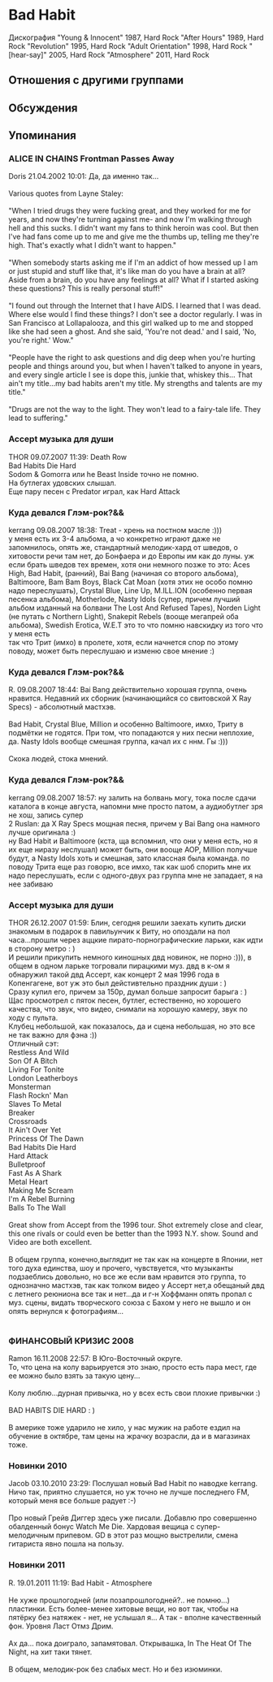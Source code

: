 # Bad Habit

Дискография
"Young & Innocent" 1987, Hard Rock
"After Hours" 1989, Hard Rock
"Revolution" 1995, Hard Rock
"Adult Orientation" 1998, Hard Rock
"[hear-say]" 2005, Hard Rock
"Atmosphere" 2011, Hard Rock

## Отношения с другими группами


## Обсуждения


## Упоминания

### ALICE IN CHAINS Frontman Passes Away

Doris 21.04.2002 10:01:
Да, да именно так...<BR><BR>Various quotes from Layne Staley:<BR><BR>"When I tried drugs they were fucking great, and they worked for me for years, and now they're turning against me- and now I'm walking through hell and this sucks. I didn't want my fans to think heroin was cool. But then I've had fans come up to me and give me the thumbs up, telling me they're high. That's exactly what I didn't want to happen."<BR><BR>"When somebody starts asking me if I'm an addict of how messed up I am or just stupid and stuff like that, it's like man do you have a brain at all? Aside from a brain, do you have any feelings at all? What if I started asking these questions? This is really personal stuff!"<BR><BR>"I found out through the Internet that I have AIDS. I learned that I was dead. Where else would I find these things? I don't see a doctor regularly. I was in San Francisco at Lollapalooza, and this girl walked up to me and stopped like she had seen a ghost. And she said, 'You're not dead.' and I said, 'No, you're right.' Wow."<BR><BR>"People have the right to ask questions and dig deep when you're hurting people and things around you, but when I haven't talked to anyone in years, and every single article I see is dope this, junkie that, whiskey this... That ain't my title...my bad habits aren't my title. My strengths and talents are my title."<BR><BR>"Drugs are not the way to the light. They won't lead to a fairy-tale life. They lead to suffering."

### Accept музыка для души

THOR 09.07.2007 11:39:
Death Row<BR>Bad Habits Die Hard<BR>Sodom & Gomorra или he Beast Inside точно не помню.<BR>На бутлегах удовских слышал.<BR>Еще пару песен с Predator играл, как Hard Attack

### Куда девался Глэм-рок?&&

kerrang 09.08.2007 18:38:
Treat - хрень на постном масле :)))<BR>у меня есть их 3-4 альбома, а чо конкретно играют даже не запомнилось, опять же, стандартный мелодик-хард от шведов, о хитовости речи там нет, до Бонфаера и до Европы им как до луны. уж если брать шведов тех времен, хотя они немного позже то это: Aces High, Bad Habit, (ранний), Bai Bang (начиная со второго альбома), Baltimoore, Bam Bam Boys, Black Cat Moan (хотя этих не особо помню надо переслушать), Crystal Blue, Line Up, M.ILL.ION (особенно первая песенка альбома), Motherlode, Nasty Idols (супер, причем лучший альбом изданный на болвани The Lost And Refused Tapes), Norden Light (не путать с Northern Light), Snakepit Rebels (вооще мегапрей оба альбома), Swedish Erotica, W.E.T это то  что помню навскидку из того что у меня есть<BR>так что Трит (имхо) в пролете, хотя, если начнется спор по этому поводу, может быть переслушаю и изменю свое мнение :)

### Куда девался Глэм-рок?&&

R. 09.08.2007 18:44:
Bai Bang действительно хорошая группа, очень нравится. Недавний их сборник (начинающийся со свитовской X Ray Specs) - абсолютный мастхэв. <BR><BR>Bad Habit, Crystal Blue, Million и особенно Baltimoore, имхо, Триту в подмётки не годятся. При том, что попадаются у них песни неплохие, да. Nasty Idols вообще смешная группа, качал их с ннм. Гы :)))<BR><BR>Скока людей, стока мнений.

### Куда девался Глэм-рок?&&

kerrang 09.08.2007 18:57:
ну залить на болвань могу, тока после сдачи каталога в конце августа, напомни мне просто патом, а аудиобутлег зря не хош, запись супер<BR>2 Ruslan: да X Ray Specs мощная песня, причем у Bai Bang она намного лучше оригинала :)<BR>ну Bad Habit и Baltimoore (кста, ща вспомнил, что они у меня есть, но я их еще ниразу неслушал) может быть, они вооще АОР, Million получше будут, а Nasty Idols хоть и смешная, зато классная была команда. по поводу Трита еще раз говорю, все имхо, так как шоб спорить мне их надо переслушать, если с одного-двух раз группа мне не западает, я на нее забиваю

### Accept музыка для души

THOR 26.12.2007 01:59:
Блин, сегодня решили заехать купить диски знакомым в подарок в павильунчик к Виту, но опоздали на пол часа...прошли через аццкие пирато-порнографические ларьки, как идти в сторону метро : )<BR>И решили прикупить немного киношных двд новинок, не порно :))), в общем в одном ларьке тогровали пирацкими муз. двд в к-ом я обнаружил такой двд Ассерт, как концерт 2 мая 1996 года в Копенгагене, вот уж это был дейстивтельно праздник души : )<BR>Сразу купил его, причем за 150р, думал больше запросит барыга : )<BR>Щас просмотрел с пяток песен, бутлег, естественно, но хорошего качества, что звук, что видео, снимали на хорошую камеру, звук по ходу с пульта.<BR>Клубец небольшой, как показалось, да и сцена небольшая, но это все не так важно для фэна :))<BR>Отличный сэт:<BR>Restless And Wild <BR>Son Of A Bitch <BR>Living For Tonite <BR>London Leatherboys <BR>Monsterman <BR>Flash Rockn' Man <BR>Slaves To Metal <BR>Breaker <BR>Crossroads <BR>It Ain't Over Yet <BR>Princess Of The Dawn <BR>Bad Habits Die Hard <BR>Hard Attack <BR>Bulletproof <BR>Fast As A Shark <BR>Metal Heart <BR>Making Me Scream <BR>I'm A Rebel Burning <BR>Balls To The Wall <BR><BR>Great show from Accept from the 1996 tour. Shot extremely close and clear, this one rivals or could even be better than the 1993 N.Y. show. Sound and Video are both excellent.<BR><BR>В общем группа, конечно,выглядит не так как на концерте в Японии, нет того духа единства, шоу и прочего, чувствуется, что музыканты подзаеблись довольно, но все же если вам нравится это группа, то однозначно мастхэв, так как толком видео у Ассерт нет,а обещаный двд с летнего реюниона все так и нет...да и г-н Хоффманн опять пропал с муз. сцены, видать творческого союза с Бахом у него не вышло и он опять вернулся к фотографиям...<BR><BR>

### ФИНАНСОВЫЙ КРИЗИС 2008

Ramon 16.11.2008 22:57:
В  Юго-Восточный округе.<BR>То, что цена на колу варьируется это знаю, просто есть пара мест, где ее можно было взять за такую цену...<BR><BR>Колу люблю...дурная привычка, но у всех есть свои плохие привычки :)<BR><BR>BAD HABITS DIE HARD : )<BR><BR>В америке тоже ударило не хило, у нас мужик на работе ездил на обучение в октябре, там цены на жрачку возрасли, да и в магазинах тоже.

### Новинки 2010

Jacob 03.10.2010 23:29:
Послушал новый Bad Habit по наводке kerrang. Ничо так, приятно слушается, но уж точно не лучше последнего FM, который меня все больше радует :-)<BR><BR>Про новый Грейв Диггер здесь уже писали. Добавлю про совершенно обалденный бонус Watch Me Die. Хардовая вещица с супер-мелодичным припевом. GD в этот раз мощно выстрелили, смена гитариста явно пошла на пользу.<BR>

### Новинки 2011

R. 19.01.2011 11:19:
Bad Habit - Atmosphere<BR><BR>Не хуже прошлогодней (или позапрошлогодней?.. не помню...) пластинки. Есть более-менее хитовые вещи, но вот так, чтобы на пятёрку без натяжек - нет, не услышал я... А так - вполне качественный фон. Уровня Ласт Отмз Дрим.<BR><BR>Ах да... пока доиграло, запамятовал. Открывашка, In The Heat Of The Night, на хит таки тянет.<BR><BR>В общем, мелодик-рок без слабых мест. Но и без изюминки.

